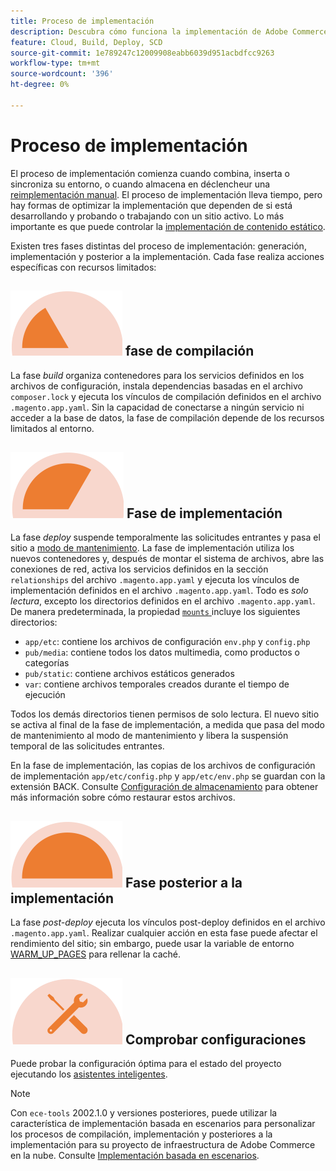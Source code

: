 ```yaml
---
title: Proceso de implementación
description: Descubra cómo funciona la implementación de Adobe Commerce en proyectos de infraestructura en la nube.
feature: Cloud, Build, Deploy, SCD
source-git-commit: 1e789247c12009908eabb6039d951acbdfcc9263
workflow-type: tm+mt
source-wordcount: '396'
ht-degree: 0%

---
```


# Proceso de implementación

El proceso de implementación comienza cuando combina, inserta o sincroniza su entorno, o cuando almacena en déclencheur una [reimplementación manual](../dev-tools/cloud-cli-overview.md#redeploy-the-environment). El proceso de implementación lleva tiempo, pero hay formas de optimizar la implementación que dependen de si está desarrollando y probando o trabajando con un sitio activo. Lo más importante es que puede controlar la [implementación de contenido estático](static-content.md).

Existen tres fases distintas del proceso de implementación: generación, implementación y posterior a la implementación. Cada fase realiza acciones específicas con recursos limitados:

## ![Fase de compilación](../../assets/status-build.png) fase de compilación

La fase _build_ organiza contenedores para los servicios definidos en los archivos de configuración, instala dependencias basadas en el archivo `composer.lock` y ejecuta los vínculos de compilación definidos en el archivo `.magento.app.yaml`. Sin la capacidad de conectarse a ningún servicio ni acceder a la base de datos, la fase de compilación depende de los recursos limitados al entorno.

## ![Fase de implementación](../../assets/status-deploy.png) Fase de implementación

La fase _deploy_ suspende temporalmente las solicitudes entrantes y pasa el sitio a [modo de mantenimiento](https://experienceleague.adobe.com/docs/commerce-operations/configuration-guide/setup/application-modes.html?lang=es). La fase de implementación utiliza los nuevos contenedores y, después de montar el sistema de archivos, abre las conexiones de red, activa los servicios definidos en la sección `relationships` del archivo `.magento.app.yaml` y ejecuta los vínculos de implementación definidos en el archivo `.magento.app.yaml`. Todo es _solo lectura_, excepto los directorios definidos en el archivo `.magento.app.yaml`. De manera predeterminada, la propiedad [`mounts` ](../application/properties.md#mounts) incluye los siguientes directorios:

- `app/etc`: contiene los archivos de configuración `env.php` y `config.php`
- `pub/media`: contiene todos los datos multimedia, como productos o categorías
- `pub/static`: contiene archivos estáticos generados
- `var`: contiene archivos temporales creados durante el tiempo de ejecución

Todos los demás directorios tienen permisos de solo lectura. El nuevo sitio se activa al final de la fase de implementación, a medida que pasa del modo de mantenimiento al modo de mantenimiento y libera la suspensión temporal de las solicitudes entrantes.

En la fase de implementación, las copias de los archivos de configuración de implementación `app/etc/config.php` y `app/etc/env.php` se guardan con la extensión BACK. Consulte [Configuración de almacenamiento](../store/store-settings.md#restore-configuration-files) para obtener más información sobre cómo restaurar estos archivos.

## ![Fase posterior a la implementación](../../assets/status-post-deploy.png) Fase posterior a la implementación

La fase _post-deploy_ ejecuta los vínculos post-deploy definidos en el archivo `.magento.app.yaml`. Realizar cualquier acción en esta fase puede afectar el rendimiento del sitio; sin embargo, puede usar la variable de entorno [WARM_UP_PAGES](../environment/variables-post-deploy.md#warmuppages) para rellenar la caché.

## ![Comprobar estado](../../assets/status-verify.png) Comprobar configuraciones

Puede probar la configuración óptima para el estado del proyecto ejecutando los [asistentes inteligentes](smart-wizards.md).

>[!NOTE]
>
>Con `ece-tools` 2002.1.0 y versiones posteriores, puede utilizar la característica de implementación basada en escenarios para personalizar los procesos de compilación, implementación y posteriores a la implementación para su proyecto de infraestructura de Adobe Commerce en la nube. Consulte [Implementación basada en escenarios](scenario-based.md).
